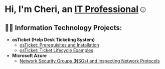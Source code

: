 <h1>Hi, I'm Cheri, an <a href="https://linkedin.com/in/Cheri">IT Professional</a>☺</h1>

<h2>👨‍💻 Information Technology Projects:</h2>

- <b>osTicket (Help Desk Ticketing System)</b>
  - [osTicket: Prerequisites and Installation](https://github.com/cheriwilliams/osticket-prereqs)
  - [osTicket: Ticket Lifecycle Examples](https://github.com/cheriwilliams/ticket-lifecycle)
- <b>Microsoft Azure</b>
  - [Network Security Groups (NSGs) and Inspecting Network Protocols](https://github.com/cheriwilliams/azure-network-protocols)



